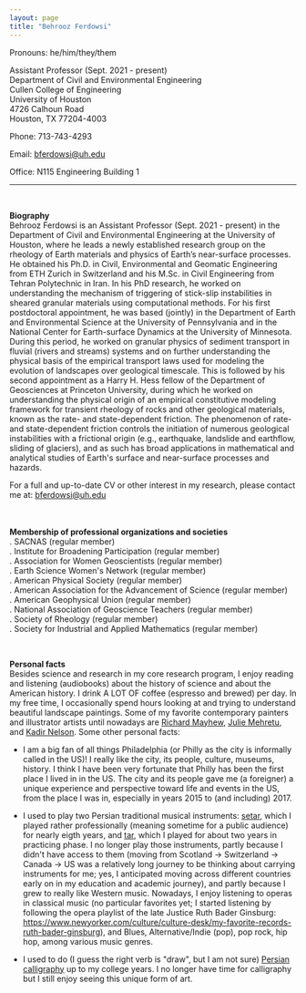 ```yaml
---
layout: page
title: "Behrooz Ferdowsi"
---
```


Pronouns: he/him/they/them

Assistant Professor (Sept. 2021 - present)<br>
Department of Civil and Environmental Engineering<br>
Cullen College of Engineering<br>
University of Houston<br>
4726 Calhoun Road<br>
Houston, TX 77204-4003<br>

Phone: 713-743-4293

Email: bferdowsi@uh.edu

Office: N115 Engineering Building 1

---
<br>

**Biography**<br> 
Behrooz Ferdowsi is an Assistant Professor (Sept. 2021 - present) in the Department of Civil and Environmental Engineering at the University of Houston, where he leads a newly established research group on the rheology of Earth materials and physics of Earth’s near-surface processes. He obtained his Ph.D. in Civil, Environmental and Geomatic Engineering from ETH Zurich in Switzerland and his M.Sc. in Civil Engineering from Tehran Polytechnic in Iran. In his PhD research, he worked on understanding the mechanism of triggering of stick-slip instabilities in sheared granular materials using computational methods. For his first postdoctoral appointment, he was based (jointly) in the Department of Earth and Environmental Science at the University of Pennsylvania and in the National Center for Earth-surface Dynamics at the University of Minnesota. During this period, he worked on granular physics of sediment transport in fluvial (rivers and streams) systems and on further understanding the physical basis of the empirical transport laws used for modeling the evolution of landscapes over geological timescale. This is followed by his second appointment as a Harry H. Hess fellow of the Department of Geosciences at Princeton University, during which he worked on understanding the physical origin of an empirical constitutive modeling framework for transient rheology of rocks and other geological materials, known as the rate- and state-dependent friction. The phenomenon of rate- and state-dependent friction controls the initiation of numerous geological instabilities with a frictional origin (e.g., earthquake, landslide and earthflow, sliding of glaciers), and as such has broad applications in mathematical and analytical studies of Earth's surface and near-surface processes and hazards.

For a full and up-to-date CV or other interest in my research, please contact me at: <span style="color:blue">bferdowsi@uh.edu</span><br>  
<br>  

**Membership of professional organizations and societies**<br>
. SACNAS (regular member)<br>
. Institute for Broadening Participation (regular member)<br>
. Association for Women Geoscientists (regular member)<br> 
. Earth Science Women's Network (regular member)<br>
. American Physical Society (regular member)<br> 
. American Association for the Advancement of Science (regular member)<br> 
. American Geophysical Union (regular member)<br>
. National Association of Geoscience Teachers (regular member)<br>
. Society of Rheology (regular member)<br>
. Society for Industrial and Applied Mathematics (regular member) 

<br> 

**Personal facts**<br> 
Besides science and research in my core research program, I enjoy reading and listening (audiobooks) about the history of science and about the American history. I drink A LOT OF coffee (espresso and brewed) per day. In my free time, I occasionally spend hours looking at and trying to understand beautiful landscape paintings. Some of my favorite contemporary painters and illustrator artists until nowadays are [Richard Mayhew](https://en.wikipedia.org/wiki/Richard_Mayhew), [Julie Mehretu](https://en.wikipedia.org/wiki/Julie_Mehretu), and [Kadir Nelson](https://en.wikipedia.org/wiki/Kadir_Nelson). Some other personal facts:


* I am a big fan of all things Philadelphia (or Philly as the city is informally called in the US)! I really like the city, its people, culture, museums, history. I think I have been very fortunate that Philly has been the first place I lived in in the US. The city and its people gave me (a foreigner) a unique experience and perspective toward life and events in the US, from the place I was in, especially in years 2015 to (and including) 2017.

* I used to play two Persian traditional musical instruments: [setar](https://en.wikipedia.org/wiki/Setar), which I played rather professionally (meaning sometime for a public audience) for nearly eigth years, and [tar](https://en.wikipedia.org/wiki/Tar_(string_instrument)), which I played for about two years in practicing phase. I no longer play those instruments, partly because I didn't have access to them (moving from Scotland -> Switzerland -> Canada -> US was a relatively long journey to be thinking about carrying instruments for me; yes, I anticipated moving across different countries early on in my education and academic journey), and partly because I grew to really like Western music. Nowadays, I enjoy listening to operas in classical music (no particular favorites yet; I started listening by following the opera playlist of the late Justice Ruth Bader Ginsburg: https://www.newyorker.com/culture/culture-desk/my-favorite-records-ruth-bader-ginsburg), and Blues, Alternative/Indie (pop), pop rock, hip hop, among various music genres.

* I used to do (I guess the right verb is "draw", but I am not sure) [Persian calligraphy](https://en.wikipedia.org/wiki/Persian_calligraphy) up to my college years. I no longer have time for calligraphy but I still enjoy seeing this unique form of art.

